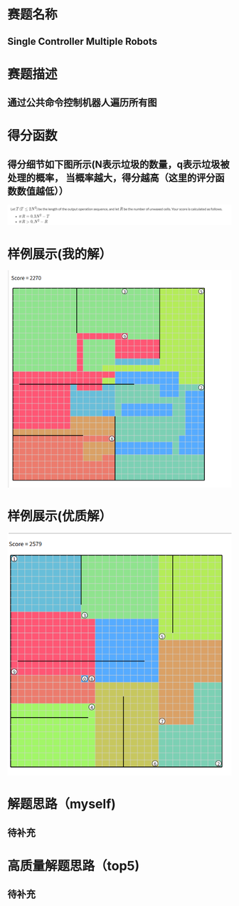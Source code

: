# 赛题名称
## Single Controller Multiple Robots
# 赛题描述
## 通过公共命令控制机器人遍历所有图
# 得分函数
## 得分细节如下图所示(N表示垃圾的数量，q表示垃圾被处理的概率， 当概率越大，得分越高（这里的评分函数数值越低））
![得分细节](./score.png)
# 样例展示(我的解）
![样例展示](./p1.png)
# 样例展示(优质解）
![样例展示](./p2.png)
# 解题思路（myself)
## 待补充
# 高质量解题思路（top5)
## 待补充

